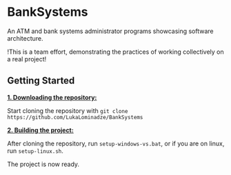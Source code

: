 # BankSystems
An ATM and bank systems administrator programs showcasing software architecture.

!This is a team effort, demonstrating the practices of working collectively on a real project!

## Getting Started
<ins>**1. Downloading the repository:**</ins>

Start cloning the repository with ```git clone https://github.com/LukaLominadze/BankSystems```

<ins>**2. Building the project:**</ins>

After cloning the repository, run ```setup-windows-vs.bat```,
or if you are on linux, run ```setup-linux.sh```. 

The project is now ready.
